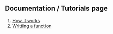 ## Documentation / Tutorials page

1. [How it works](parts/how-it-works.md) 
2. [Writting a function](parts/writting-a-function.md)
